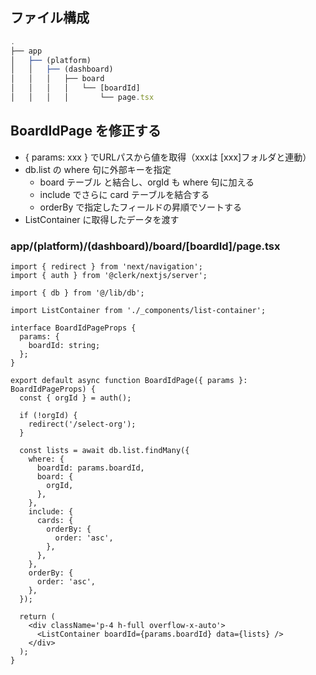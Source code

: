 ## ファイル構成

```ts
.
├── app
│   ├── (platform)
│   │   ├── (dashboard)
│   │   │   ├── board
│   │   │   │   └── [boardId]
│   │   │   │       └── page.tsx
```

## BoardIdPage を修正する

- { params: xxx } でURLパスから値を取得（xxxは \[xxx]フォルダと連動）
- db.list の where 句に外部キーを指定
	- board テーブル と結合し、orgId も where 句に加える
	- include でさらに card テーブルを結合する
	- orderBy で指定したフィールドの昇順でソートする
- ListContainer に取得したデータを渡す

### app/(platform)/(dashboard)/board/\[boardId]/page.tsx

```tsx
import { redirect } from 'next/navigation';
import { auth } from '@clerk/nextjs/server';

import { db } from '@/lib/db';

import ListContainer from './_components/list-container';

interface BoardIdPageProps {
  params: {
    boardId: string;
  };
}

export default async function BoardIdPage({ params }: BoardIdPageProps) {
  const { orgId } = auth();

  if (!orgId) {
    redirect('/select-org');
  }

  const lists = await db.list.findMany({
    where: {
      boardId: params.boardId,
      board: {
        orgId,
      },
    },
    include: {
      cards: {
        orderBy: {
          order: 'asc',
        },
      },
    },
    orderBy: {
      order: 'asc',
    },
  });

  return (
    <div className='p-4 h-full overflow-x-auto'>
      <ListContainer boardId={params.boardId} data={lists} />
    </div>
  );
}
```